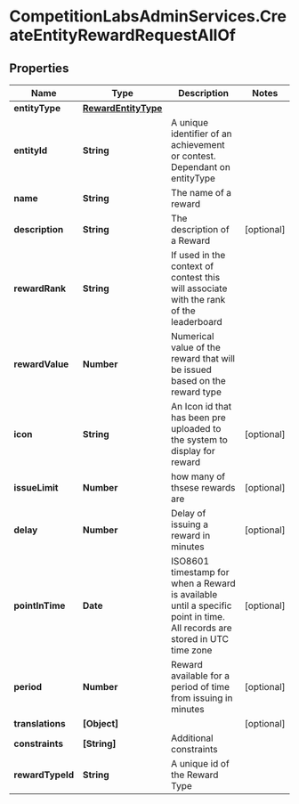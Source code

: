 # CompetitionLabsAdminServices.CreateEntityRewardRequestAllOf

## Properties

Name | Type | Description | Notes
------------ | ------------- | ------------- | -------------
**entityType** | [**RewardEntityType**](RewardEntityType.md) |  | 
**entityId** | **String** | A unique identifier of an achievement or contest. Dependant on entityType | 
**name** | **String** | The name of a reward | 
**description** | **String** | The description of a Reward | [optional] 
**rewardRank** | **String** | If used in the context of contest this will associate with the rank of the leaderboard | 
**rewardValue** | **Number** | Numerical value of the reward that will be issued based on the reward type | 
**icon** | **String** | An Icon id that has been pre uploaded to the system to display for reward | [optional] 
**issueLimit** | **Number** | how many of thsese rewards are | [optional] 
**delay** | **Number** | Delay of issuing a reward in minutes | [optional] 
**pointInTime** | **Date** | ISO8601 timestamp for when a Reward is available until a specific point in time. All records are stored in UTC time zone | [optional] 
**period** | **Number** | Reward available for a period of time from issuing in minutes | [optional] 
**translations** | **[Object]** |  | [optional] 
**constraints** | **[String]** | Additional constraints | 
**rewardTypeId** | **String** | A unique id of the Reward Type | 


